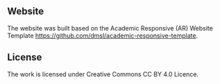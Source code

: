 
## Website

The website was built based on the Academic Responsive (AR) Website Template https://github.com/dmsl/academic-responsive-template. 

## License

The work is licensed under Creative Commons CC BY 4.0 Licence.